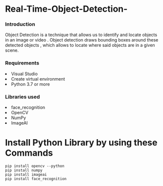 # Real-Time-Object-Detection-

### Introduction
Object Detection is a technique that allows us to identify and locate objects in an image or video .
Object detection draws bounding boxes around these detected objects , which allows to locate where said objects are in a given scene.

### Requirements
<li>Visual Studio</li>
<li>Create virtual environment</li>
<li>Python 3.7 or more </li>

### Libraries used
<li>face_recognition</li>
<li>OpenCV</li>
<li>NumPy</li>
<li>ImageAI</li>

<h1> Install Python Library by using these Commands </h1>

```
pip install opencv --python
pip install numpy
pip install imageai
pip install face_recognition

```
